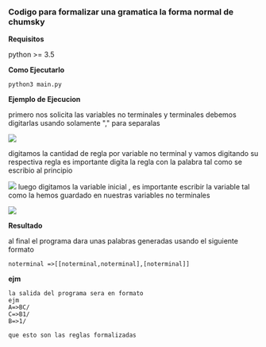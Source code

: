 ### Codigo para formalizar una gramatica la forma normal de chumsky

**Requisitos**

python >= 3.5

**Como Ejecutarlo**
```
python3 main.py

```

**Ejemplo de Ejecucion**

primero nos solicita las variables no terminales y terminales debemos digitarlas usando solamente "," para
separalas


![](http://i.prntscr.com/aFE96vWwRnKfB7URMG-yBg.png)

digitamos la cantidad de regla por variable no terminal  y vamos digitando su respectiva regla
es importante digita la regla con la palabra tal como se escribio al principio


![](http://i.prntscr.com/9Hb0fcI0SkW4UOQmSANvjw.png)
luego digitamos la variable inicial , es importante escribir la variable tal como la hemos 
guardado en nuestras variables no terminales


![](http://i.prntscr.com/ObnpImekSkGrd7dGD_1UXw.png)

**Resultado**

al final el programa dara unas palabras generadas usando el siguiente formato

```
noterminal =>[[noterminal,noterminal],[noterminal]]
```

**ejm**

```
la salida del programa sera en formato 
ejm
A=>BC/
C=>B1/
B=>1/

que esto son las reglas formalizadas

```